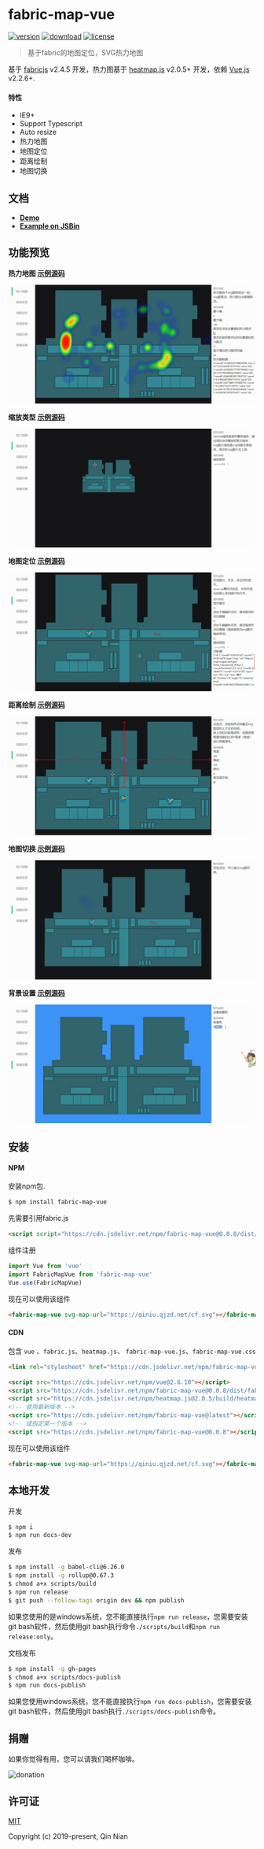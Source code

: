 # fabric-map-vue

[![version](https://img.shields.io/npm/v/fabric-map-vue.svg)](https://www.npmjs.com/package/fabric-map-vue)
[![download](https://img.shields.io/npm/dm/fabric-map-vue.svg)](https://www.npmjs.com/package/fabric-map-vue)
[![license](https://img.shields.io/github/license/nqdy666/fabric-map-vue.svg)](https://github.com/nqdy666/fabric-map-vue/blob/dev/LICENSE)

> 基于fabric的地图定位，SVG热力地图

基于 [fabricjs](http://fabricjs.com/) v2.4.5 开发，热力图基于 [heatmap.js](https://www.patrick-wied.at/static/heatmapjs/) v2.0.5+ 开发，依赖 [Vue.js](https://vuejs.org/) v2.2.6+.

#### 特性
- IE9+
- Support Typescript
- Auto resize
- 热力地图
- 地图定位
- 距离绘制
- 地图切换

## 文档
- **[Demo](https://nqdy666.github.io/fabric-map-vue/)**
- **[Example on JSBin](https://jsbin.com/hukeko/edit?html,css,js,output)**

## 功能预览

**热力地图 [示例源码](https://github.com/nqdy666/fabric-map-vue/blob/dev/docs/pages/index.vue)**

![热力地图](docs/assets/images/heatmap.gif)

**缩放类型 [示例源码](https://github.com/nqdy666/fabric-map-vue/blob/dev/docs/pages/zoom.vue)**

![缩放类型](docs/assets/images/zoom.gif)

**地图定位 [示例源码](https://github.com/nqdy666/fabric-map-vue/blob/dev/docs/pages/coord.vue)**

![地图定位](docs/assets/images/coord.gif)

**距离绘制 [示例源码](https://github.com/nqdy666/fabric-map-vue/blob/dev/docs/pages/distance.vue)**

![距离绘制](docs/assets/images/distance.gif)

**地图切换 [示例源码](https://github.com/nqdy666/fabric-map-vue/blob/dev/docs/pages/mapswitch.vue)**

![地图切换](docs/assets/images/mapswitch.gif)

**背景设置 [示例源码](https://github.com/nqdy666/fabric-map-vue/blob/dev/docs/pages/background.vue)**

![背景设置](docs/assets/images/background.gif)

## 安装

#### NPM
安装npm包.

```bash
$ npm install fabric-map-vue
```

先需要引用fabric.js

```html
<script script="https://cdn.jsdelivr.net/npm/fabric-map-vue@0.0.8/dist/fabric.min.js"></script>
```

组件注册

```js
import Vue from 'vue'
import FabricMapVue from 'fabric-map-vue'
Vue.use(FabricMapVue)
```

现在可以使用该组件

```html
<fabric-map-vue svg-map-url="https://qiniu.qjzd.net/cf.svg"></fabric-map-vue>
```

#### CDN

包含 `vue` 、`fabric.js`、`heatmap.js`、 `fabric-map-vue.js`、`fabric-map-vue.css`

```html
<link rel="stylesheet" href="https://cdn.jsdelivr.net/npm/fabric-map-vue@0.0.8/dist/fabric-map-vue.css"/>
```

```html
<script src="https://cdn.jsdelivr.net/npm/vue@2.6.10"></script>
<script src="https://cdn.jsdelivr.net/npm/fabric-map-vue@0.0.8/dist/fabric.min.js"></script>
<script src="https://cdn.jsdelivr.net/npm/heatmap.js@2.0.5/build/heatmap.min.js"></script>
<!-- 使用最新版本 -->
<script src="https://cdn.jsdelivr.net/npm/fabric-map-vue@latest"></script>
<!-- 或指定某一个版本 -->
<script src="https://cdn.jsdelivr.net/npm/fabric-map-vue@0.0.8"></script>
```

现在可以使用该组件

```html
<fabric-map-vue svg-map-url="https://qiniu.qjzd.net/cf.svg"></fabric-map-vue>
```

## 本地开发

开发
```bash
$ npm i
$ npm run docs-dev
```

发布
```bash
$ npm install -g babel-cli@6.26.0
$ npm install -g rollup@0.67.3
$ chmod a+x scripts/build
$ npm run release
$ git push --follow-tags origin dev && npm publish
```
如果您使用的是windows系统，您不能直接执行`npm run release`，您需要安装git bash软件，然后使用git bash执行命令`./scripts/build`和`npm run release:only`。

文档发布
```bash
$ npm install -g gh-pages
$ chmod a+x scripts/docs-publish
$ npm run docs-publish
```
如果您使用windows系统，您不能直接执行`npm run docs-publish`，您需要安装git bash软件，然后使用git bash执行`./scripts/docs-publish`命令。

## 捐赠
如果你觉得有用，您可以请我们喝杯咖啡。

<img width="650" src="https://raw.githubusercontent.com/nqdy666/fabric-map-vue/dev/docs/assets/images/qrcode-donation.png" alt="donation">

## 许可证

[MIT](https://github.com/nianqin/fabric-map-vue/blob/dev/LICENSE.md)

Copyright (c) 2019-present, Qin Nian
